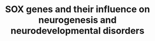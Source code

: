 ---
annotations:
- id: PW:0000013
  parent: disease pathway
  type: Pathway Ontology
  value: disease pathway
- id: PW:0000004
  parent: regulatory pathway
  type: Pathway Ontology
  value: regulatory pathway
authors:
- Jmlohmann
- Egonw
- Duan
- Fehrhart
citedin: ''
communities:
- RareDiseases
description: 'SOX genes and their influence on neurogenesis and neurodevelopmental
  disorders. These processes are i.a. involved in the Tessadori-Bicknell-van Haaften
  syndrome 3 (TEBINVAD) - for an overview of this syndrome see [WP5575](http://wikipathways.org/instance/WP5575). '
last-edited: 2025-08-12
ndex: null
organisms:
- Homo sapiens
redirect_from:
- /index.php/Pathway:WP5568
- /instance/WP5568
- /instance/WP5568_r140341
revision: r140341
schema-jsonld:
- '@context': https://schema.org/
  '@id': https://wikipathways.github.io/pathways/WP5568.html
  '@type': Dataset
  creator:
    '@type': Organization
    name: WikiPathways
  description: 'SOX genes and their influence on neurogenesis and neurodevelopmental
    disorders. These processes are i.a. involved in the Tessadori-Bicknell-van Haaften
    syndrome 3 (TEBINVAD) - for an overview of this syndrome see [WP5575](http://wikipathways.org/instance/WP5575). '
  keywords:
  - Double-stranded DNA
  - FGF4
  - H2A
  - H2B
  - H3
  - H4
  - POU3F1
  - POU3F2
  - SOX11
  - SOX12
  - SOX15
  - SOX2
  - SOX4
  - SRRT
  - TEAD2
  - UTF1
  - WWTR1
  - YES1
  - ZSCAN10
  license: CC0
  name: SOX genes and their influence on neurogenesis and neurodevelopmental disorders
seo: CreativeWork
title: SOX genes and their influence on neurogenesis and neurodevelopmental disorders
wpid: WP5568
---